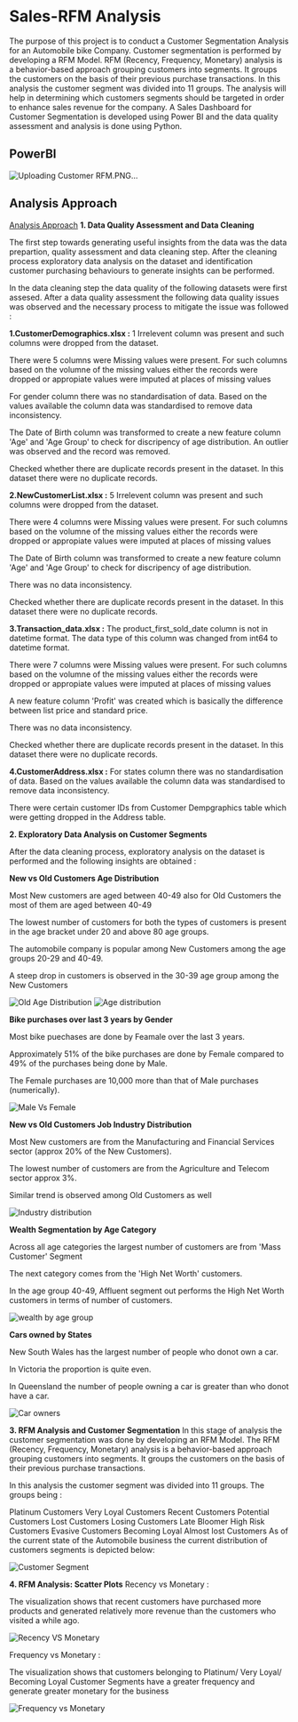 
# Sales-RFM Analysis

The purpose of this project is to conduct a Customer Segmentation Analysis for an Automobile bike Company. Customer segmentation is performed by developing a RFM Model. RFM (Recency, Frequency, Monetary) analysis is a behavior-based approach grouping customers into segments. It groups the customers on the basis of their previous purchase transactions. In this analysis the customer segment was divided into 11 groups. The analysis will help in determining which customers segments should be targeted in order to enhance sales revenue for the company. A Sales Dashboard for Customer Segmentation is developed using Power BI and the data quality assessment and analysis is done using Python.

## PowerBI
![Uploading Customer RFM.PNG…]()

## Analysis Approach

[Analysis Approach](https://linktodocumentation)
**1. Data Quality Assessment and Data Cleaning**

The first step towards generating useful insights from the data was the data prepartion, quality assessment and data cleaning step. After the cleaning process exploratory data analysis on the dataset and identification customer purchasing behaviours to generate insights can be performed.

In the data cleaning step the data quality of the following datasets were first assesed. After a data quality assessment the following data quality issues was observed and the necessary process to mitigate the issue was followed :

**1.CustomerDemographics.xlsx :**
1 Irrelevent column was present and such columns were dropped from the dataset.

There were 5 columns were Missing values were present. For such columns based on the volumne of the missing values either the records were dropped or appropiate values were imputed at places of missing values

For gender column there was no standardisation of data. Based on the values available the column data was standardised to remove data inconsistency.

The Date of Birth column was transformed to create a new feature column 'Age' and 'Age Group' to check for discripency of age distribution. An outlier was observed and the record was removed.

Checked whether there are duplicate records present in the dataset. In this dataset there were no duplicate records.

**2.NewCustomerList.xlsx :**
5 Irrelevent column was present and such columns were dropped from the dataset.

There were 4 columns were Missing values were present. For such columns based on the volumne of the missing values either the records were dropped or appropiate values were imputed at places of missing values

The Date of Birth column was transformed to create a new feature column 'Age' and 'Age Group' to check for discripency of age distribution.

There was no data inconsistency.

Checked whether there are duplicate records present in the dataset. In this dataset there were no duplicate records.

**3.Transaction_data.xlsx :**
The product_first_sold_date column is not in datetime format. The data type of this column was changed from int64 to datetime format.

There were 7 columns were Missing values were present. For such columns based on the volumne of the missing values either the records were dropped or appropiate values were imputed at places of missing values

A new feature column 'Profit' was created which is basically the difference between list price and standard price.

There was no data inconsistency.

Checked whether there are duplicate records present in the dataset. In this dataset there were no duplicate records.

**4.CustomerAddress.xlsx :**
For states column there was no standardisation of data. Based on the values available the column data was standardised to remove data inconsistency.

There were certain customer IDs from Customer Dempgraphics table which were getting dropped in the Address table.

**2. Exploratory Data Analysis on Customer Segments**

After the data cleaning process, exploratory analysis on the dataset is performed and the following insights are obtained :

**New vs Old Customers Age Distribution**

Most New customers are aged between 40-49 also for Old Customers the most of them are aged between 40-49

The lowest number of customers for both the types of customers is present in the age bracket under 20 and above 80 age groups.

The automobile company is popular among New Customers among the age groups 20-29 and 40-49.

A steep drop in customers is observed in the 30-39 age group among the New Customers

![Old Age Distribution](https://github.com/Ahshamali/Sales-RFM-Analysis/assets/96016885/79fb1e63-e2eb-49bc-86a0-7bc5eece0047)
![Age distribution](https://github.com/Ahshamali/Sales-RFM-Analysis/assets/96016885/1bc8bf1e-15f2-4b7f-8dc6-3b7a1d954488)

**Bike purchases over last 3 years by Gender**

Most bike puechases are done by Feamale over the last 3 years. 

Approximately 51% of the bike purchases are done by Female compared to 49% of the purchases being done by Male.

The Female purchases are 10,000 more than that of Male purchases (numerically).

![Male Vs Female](https://github.com/Ahshamali/Sales-RFM-Analysis/assets/96016885/29fc5dee-5e59-474b-8ea6-283f6af9e558)

**New vs Old Customers Job Industry Distribution**

Most New customers are from the Manufacturing and Financial Services sector (approx 20% of the New Customers).

The lowest number of customers are from the Agriculture and Telecom sector approx 3%.

Similar trend is observed among Old Customers as well

![Industry distribution](https://github.com/Ahshamali/Sales-RFM-Analysis/assets/96016885/e9491060-7f3f-47e6-b624-d95eb85615be)

**Wealth Segmentation by Age Category**

Across all age categories the largest number of customers are from 'Mass Customer' Segment

The next category comes from the 'High Net Worth' customers.

In the age group 40-49, Affluent segment out performs the High Net Worth customers in terms of number of customers.

![wealth by age group](https://github.com/Ahshamali/Sales-RFM-Analysis/assets/96016885/58206107-5553-42e5-93ce-83fb535a5ff2)


**Cars owned by States**

New South Wales has the largest number of people who donot own a car.

In Victoria the proportion is quite even.

In Queensland the number of people owning a car is greater than who donot have a car.

![Car owners](https://github.com/Ahshamali/Sales-RFM-Analysis/assets/96016885/3f8feaf7-c676-4f05-8db5-e85a2d6cd2f9)


**3. RFM Analysis and Customer Segmentation**
In this stage of analysis the customer segmentation was done by developing an RFM Model. The RFM (Recency, Frequency, Monetary) analysis is a behavior-based approach grouping customers into segments. It groups the customers on the basis of their previous purchase transactions.

In this analysis the customer segment was divided into 11 groups. The groups being :

Platinum Customers
Very Loyal Customers
Recent Customers
Potential Customers
Lost Customers
Losing Customers
Late Bloomer
High Risk Customers
Evasive Customers
Becoming Loyal
Almost lost Customers
As of the current state of the Automobile business the current distribution of customers segments is depicted below:

![Customer Segment](https://github.com/Ahshamali/Sales-RFM-Analysis/assets/96016885/b479382f-badc-4f70-a34e-d4e5c925a7f0)


**4. RFM Analysis: Scatter Plots**
Recency vs Monetary :

The visualization shows that recent customers have purchased more products and generated relatively more revenue than the customers who visited a while ago.

![Recency VS Monetary](https://github.com/Ahshamali/Sales-RFM-Analysis/assets/96016885/8d3aa58b-10a5-4453-bf2f-f5dcfec52c09)

Frequency vs Monetary :

The visualization shows that customers belonging to Platinum/ Very Loyal/ Becoming Loyal Customer Segments have a greater frequency and generate greater monetary for the business

![Frequency vs Monetary](https://github.com/Ahshamali/Sales-RFM-Analysis/assets/96016885/63590850-a402-4dea-93dd-5dc79861c98b)






